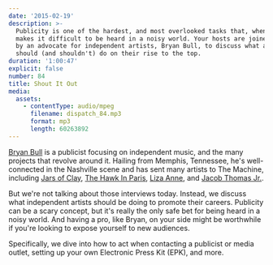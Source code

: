 ```yaml
---
date: '2015-02-19'
description: >-
  Publicity is one of the hardest, and most overlooked tasks that, when ignored,
  makes it difficult to be heard in a noisy world. Your hosts are joined today
  by an advocate for independent artists, Bryan Bull, to discuss what acts
  should (and shouldn't) do on their rise to the top.
duration: '1:00:47'
explicit: false
number: 84
title: Shout It Out
media:
  assets:
    - contentType: audio/mpeg
      filename: dispatch_84.mp3
      format: mp3
      length: 60263892
---
```

[Bryan Bull](http://bullhornpublicity.com) is a publicist focusing on independent music, and the many projects that revolve around it. Hailing from Memphis, Tennessee, he's well-connected in the Nashville scene and has sent many artists to The Machine, including [Jars of Clay](https://nicholaswyoung.com/programs/inside-the-machine/34), [The Hawk In Paris](https://nicholaswyoung.com/programs/inside-the-machine/16), [Liza Anne](https://nicholaswyoung.com/programs/inside-the-machine/57), and [Jacob Thomas Jr.](https://nicholaswyoung.com/programs/inside-the-machine/47).

But we're not talking about those interviews today. Instead, we discuss what independent artists should be doing to promote their careers. Publicity can be a scary concept, but it's really the only safe bet for being heard in a noisy world. And having a pro, like Bryan, on your side might be worthwhile if you're looking to expose yourself to new audiences.

Specifically, we dive into how to act when contacting a publicist or media outlet, setting up your own Electronic Press Kit (EPK), and more.
